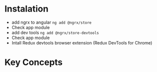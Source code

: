 # Instalation
- add ngrx to angular `ng add @ngrx/store`
- Check app module
- add dev tools `ng add @ngrx/store-devtools`
- Check app module
- Intall Redux devtools browser extension (Redux DevTools for Chrome)

# Key Concepts
